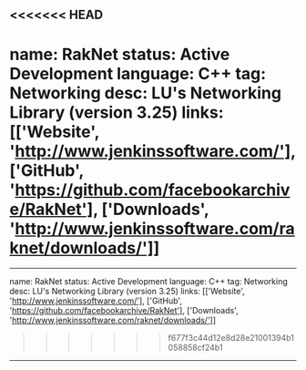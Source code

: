 <<<<<<< HEAD
---
name: RakNet
status: Active Development
language: C++
tag: Networking
desc: LU's Networking Library (version 3.25)
links: [['Website', 'http://www.jenkinssoftware.com/'], ['GitHub', 'https://github.com/facebookarchive/RakNet'], ['Downloads', 'http://www.jenkinssoftware.com/raknet/downloads/']]
=======
---
name: RakNet
status: Active Development
language: C++
tag: Networking
desc: LU's Networking Library (version 3.25)
links: [['Website', 'http://www.jenkinssoftware.com/'], ['GitHub', 'https://github.com/facebookarchive/RakNet'], ['Downloads', 'http://www.jenkinssoftware.com/raknet/downloads/']]
>>>>>>> f677f3c44d12e8d28e21001394b1058858cf24b1
---
